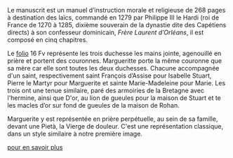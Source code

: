 Le manuscrit est un manuel d’instruction morale et religieuse de 268 pages à destination des laïcs, commandé en 1279 par Philippe III le Hardi (roi de France de 1270 à 1285, dixième souverain de la dynastie dite des Capétiens directs) à son confesseur dominicain, *Frère Laurent d’Orléans*, il est composé en cinq chapitres. 

Le [folio](#/Glossaire) 16 Fv représente les trois duchesse les mains jointe, agenouillé en prière et portent des couronnes. Margueritte porte la même couronne que sa mère car elle sont toutes les deux duchesses. Chacune accompagnée d'un saint, respectivement saint François d’Assise pour Isabelle Stuart, Pierre le Martyr pour Marguerite et sainte Marie-Madeleine pour Marie. Les trois ont une tenue similaire, paré des armoiries de la Bretagne avec l'hermine, ainsi que D'or, au lion de gueules pour la maison de Stuart et te les macles d’or sur fond de gueules de la maison de Rohan.

Marguerite y est représentée en prière perpétuelle, au sein de sa famille, devant une Pietà, la Vierge de douleur. C'est une représentation classique, dans un style similaire à notre première image.

[pour en savoir plus](https://perso.univ-lemans.fr/~s193316/Analyse%20dune%20oeuvre%20-%20Geoffrey%20Pose%CC%81.pdf)